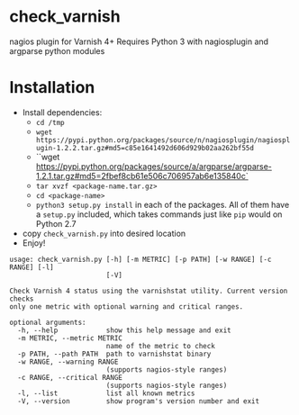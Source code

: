 check_varnish
=============

nagios plugin for Varnish 4+
Requires Python 3 with nagiosplugin and argparse python modules

Installation
============
- Install dependencies:
  - `cd /tmp`
  - `wget https://pypi.python.org/packages/source/n/nagiosplugin/nagiosplugin-1.2.2.tar.gz#md5=c85e1641492d606d929b02aa262bf55d`
  - ``wget https://pypi.python.org/packages/source/a/argparse/argparse-1.2.1.tar.gz#md5=2fbef8cb61e506c706957ab6e135840c`
  - `tar xvzf <package-name.tar.gz>`
  - `cd <package-name>`
  - `python3 setup.py install` in each of the packages. All of them have a `setup.py` included, which takes commands just like `pip` would on Python 2.7
- copy `check_varnish.py` into desired location
- Enjoy!

```
usage: check_varnish.py [-h] [-m METRIC] [-p PATH] [-w RANGE] [-c RANGE] [-l]
                        [-V]

Check Varnish 4 status using the varnishstat utility. Current version checks
only one metric with optional warning and critical ranges.

optional arguments:
  -h, --help            show this help message and exit
  -m METRIC, --metric METRIC
                        name of the metric to check
  -p PATH, --path PATH  path to varnishstat binary
  -w RANGE, --warning RANGE
                        (supports nagios-style ranges)
  -c RANGE, --critical RANGE
                        (supports nagios-style ranges)
  -l, --list            list all known metrics
  -V, --version         show program's version number and exit
```
